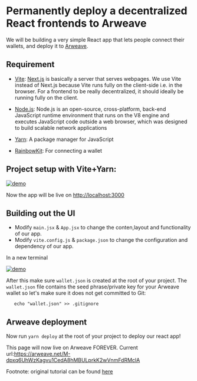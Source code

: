 # Permanently deploy a decentralized React frontends to Arweave

We will be building a very simple React app that lets people connect their wallets, and deploy it to [Arweave](https://www.arweave.org/).

## Requirement
* [Vite](https://vitejs.dev/): [Next.js](https://nextjs.org/) is basically a server that serves webpages. We use Vite instead of Next.js because Vite runs fully on the client-side i.e. in the browser. For a frontend to be really decentralized, it should ideally be running fully on the client.

* [Node.js](https://nodejs.org/en/): Node.js is an open-source, cross-platform, back-end JavaScript runtime environment that runs on the V8 engine and executes JavaScript code outside a web browser, which was designed to build scalable network applications

* [Yarn](https://yarnpkg.com/): A package manager for JavaScript

* [RainbowKit](https://www.rainbowkit.com/): For connecting a wallet

## Project setup with Vite+Yarn:
[![demo](https://asciinema.org/a/7SitAl8xVY1AOcIosChAoDfiz.svg)](https://asciinema.org/a/7SitAl8xVY1AOcIosChAoDfiz)

Now the app will be live on [http://localhost:3000](http://localhost:3000)

## Building out the UI
* Modify `main.jsx` & `App.jsx` to change the conten,layout and functionality of our app.
* Modify `vite.config.js` & `package.json` to change the configuration and dependency of our app.

In a new terminal 

[![demo](https://asciinema.org/a/504386.svg)](https://asciinema.org/a/504386)

After this make sure `wallet.json` is created at the root of your project. The `wallet.json` file contains the seed phrase/private key for your Arweave wallet so let's make sure it does not get committed to Git:

```
   echo "wallet.json" >> .gitignore
```

## Arweave deployment
Now run `yarn deploy` at the root of your project to deploy our react app!

This page will now live on Arweave FOREVER. Current url:https://arweave.net/M-dpxq6UhWzKagvu1CedA8hMBULprkK2wVnmFdRMclA

Footnote: original tutorial can be found [here](https://mirror.xyz/dhaiwat.eth/NV--7dv8CO0NCcFCvRjDCxBe3VuxdB2_KggwFEfLGRc?utm_source=tldrnewsletter)
